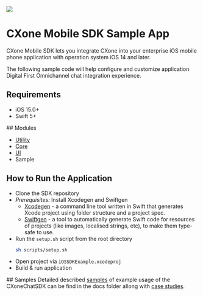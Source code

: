 ![](https://img.shields.io/badge/security-Veracode-blue)

# CXone Mobile SDK Sample App

CXone Mobile SDK lets you integrate CXone into your enterprise iOS mobile phone application with operation system iOS 14 and later.

The following sample code will help configure and customize application Digital First Omnichannel chat integration experience.


## Requirements

- iOS 15.0+
- Swift 5+


## Modules

- [Utility](https://github.com/nice-devone/nice-cxone-mobile-guide-utility-ios)
- [Core](https://github.com/nice-devone/nice-cxone-mobile-sdk-ios)
- [UI](https://github.com/nice-devone/nice-cxone-mobile-ui-ios)
- Sample


## How to Run the Application

- Clone the SDK repository
- *Prerequisites:* Install Xcodegen and Swiftgen
    - [Xcodegen](https://github.com/yonaskolb/XcodeGen#installing) - a command line tool written in Swift that generates Xcode project using folder structure and a project spec.
    - [Swiftgen](https://github.com/SwiftGen/SwiftGen#installation) - a tool to automatically generate Swift code for resources of projects (like images, localised strings, etc), to make them type-safe to use.
- Run the `setup.sh` script from the root directory
    ```bash
    sh scripts/setup.sh
    ```
- Open project via `iOSSDKExample.xcodeproj`
- Build & run application


## Samples
Detailed described [samples](https://github.com/nice-devone/nice-cxone-mobile-sdk-ios/blob/main/docs/samples.md) of example usage of the CXoneChatSDK can be find in the docs folder allong with [case studies](https://github.com/nice-devone/nice-cxone-mobile-sdk-ios/tree/main/docs).
